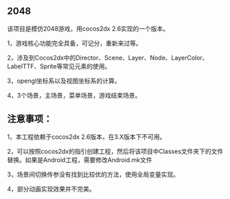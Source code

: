 ## 2048

该项目是模仿2048游戏，用cocos2dx 2.6实现的一个版本。

1，游戏核心功能完全具备，可记分，重新来过等。

2，涉及到Cocos2dx中的Director、Scene、Layer、Node、LayerColor、LabelTTF、Sprite等常见元素的使用。

3，opengl坐标系以及视图坐标系的计算。

4，3个场景，主场景，菜单场景，游戏结束场景。


## 注意事项：
1，本工程依赖于cocos2dx 2.6版本，在3.X版本下不可用。

2，可以按照cocos2dx的指引创建工程，然后将该项目中Classes文件夹下的文件替换。如果是Android工程，需要修改Android.mk文件

3，场景间切换传参没有找到比较优的方法，使用全局变量实现。

4，部分动画实现效果并不完美。
